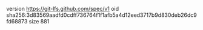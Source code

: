 version https://git-lfs.github.com/spec/v1
oid sha256:3d83569aadfd0cdff736764f1f1afb5a4d12eed3717b9d830deb26dc9fd68873
size 881
